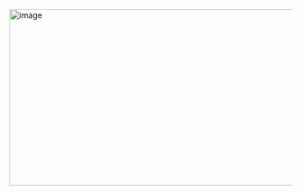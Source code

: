 <img width="727" height="314" alt="image" src="https://github.com/user-attachments/assets/6be999d9-ae77-4a17-a341-9f51a98bc98c" />
